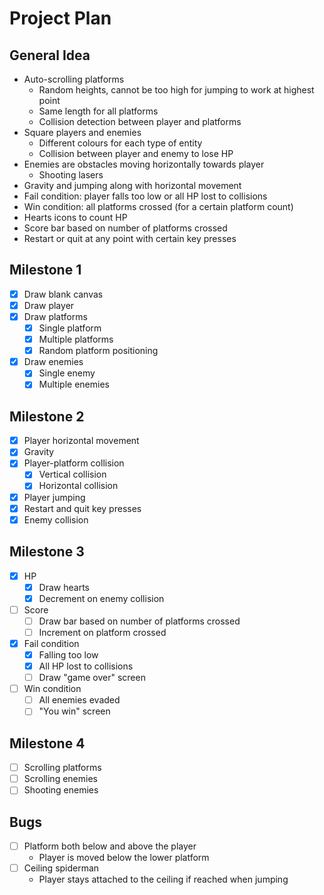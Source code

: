 # Project Plan

## General Idea

- Auto-scrolling platforms
  - Random heights, cannot be too high for jumping to work at highest point
  - Same length for all platforms
  - Collision detection between player and platforms
- Square players and enemies
  - Different colours for each type of entity
  - Collision between player and enemy to lose HP
- Enemies are obstacles moving horizontally towards player
  - Shooting lasers
- Gravity and jumping along with horizontal movement
- Fail condition: player falls too low or all HP lost to collisions
- Win condition: all platforms crossed (for a certain platform count)
- Hearts icons to count HP
- Score bar based on number of platforms crossed
- Restart or quit at any point with certain key presses

## Milestone 1

- [x] Draw blank canvas
- [x] Draw player
- [x] Draw platforms
  - [x] Single platform
  - [x] Multiple platforms
  - [x] Random platform positioning
- [x] Draw enemies
  - [x] Single enemy
  - [x] Multiple enemies

## Milestone 2

- [x] Player horizontal movement
- [x] Gravity
- [x] Player-platform collision
  - [x] Vertical collision
  - [x] Horizontal collision
- [x] Player jumping
- [x] Restart and quit key presses
- [x] Enemy collision

## Milestone 3

- [x] HP
  - [x] Draw hearts
  - [x] Decrement on enemy collision
- [ ] Score
  - [ ] Draw bar based on number of platforms crossed
  - [ ] Increment on platform crossed
- [x] Fail condition
  - [x] Falling too low
  - [x] All HP lost to collisions
  - [ ] Draw "game over" screen
- [ ] Win condition
  - [ ] All enemies evaded
  - [ ] "You win" screen

## Milestone 4

- [ ] Scrolling platforms
- [ ] Scrolling enemies
- [ ] Shooting enemies

## Bugs

- [ ] Platform both below and above the player
    - Player is moved below the lower platform
- [ ] Ceiling spiderman
  - Player stays attached to the ceiling if reached when jumping
